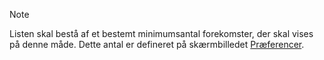 <!-- markdownlint-disable-file MD041 -->
> [!NOTE]
> Listen skal bestå af et bestemt minimumsantal forekomster, der skal vises på denne måde. Dette antal er defineret på skærmbilledet [Præferencer][3].

<!-- Referenced links -->
[3]: ../../../preferences/index.md
